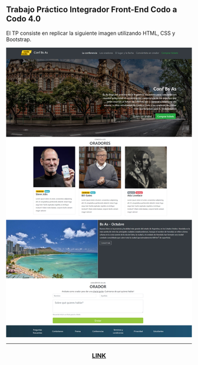 ## Trabajo Práctico Integrador Front-End Codo a Codo 4.0 
El TP consiste en replicar la siguiente imagen utilizando HTML, CSS y Bootstrap.

![final_front_2021](./src/resources/img/final_front_2021.jpg)

<hr>
<h3 align="center"> 

[LINK](https://luckasrondeau.github.io/TP-Front-End-CaC/)</h3>
